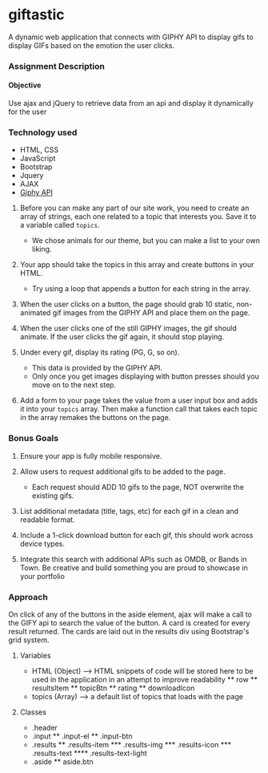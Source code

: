 # giftastic
A dynamic web application that connects with GIPHY API to display gifs to display GIFs based on the emotion the user clicks.

### Assignment Description

#### Objective
Use ajax and jQuery to retrieve data from an api and display it dynamically for the user

### Technology used
* HTML, CSS
* JavaScript
* Bootstrap
* Jquery
* AJAX
* [Giphy API](https://github.com/Giphy)

1. Before you can make any part of our site work, you need to create an array of strings, each one related to a topic that interests you. Save it to a variable called `topics`.
   * We chose animals for our theme, but you can make a list to your own liking.

2. Your app should take the topics in this array and create buttons in your HTML.
   * Try using a loop that appends a button for each string in the array.

3. When the user clicks on a button, the page should grab 10 static, non-animated gif images from the GIPHY API and place them on the page.

4. When the user clicks one of the still GIPHY images, the gif should animate. If the user clicks the gif again, it should stop playing.

5. Under every gif, display its rating (PG, G, so on).
   * This data is provided by the GIPHY API.
   * Only once you get images displaying with button presses should you move on to the next step.

6. Add a form to your page takes the value from a user input box and adds it into your `topics` array. Then make a function call that takes each topic in the array remakes the buttons on the page.

### Bonus Goals

1. Ensure your app is fully mobile responsive.

2. Allow users to request additional gifs to be added to the page.
   * Each request should ADD 10 gifs to the page, NOT overwrite the existing gifs.

3. List additional metadata (title, tags, etc) for each gif in a clean and readable format.

4. Include a 1-click download button for each gif, this should work across device types.

5. Integrate this search with additional APIs such as OMDB, or Bands in Town. Be creative and build something you are proud to showcase in your portfolio



### Approach
On click of any of the buttons in the aside element, ajax will make a call to the GIFY api to search the value of the button. A card is created for every result returned. The cards are laid out in the results div using Bootstrap's grid system.

1. Variables
    * HTML (Object) --> HTML snippets of code will be stored here to be used in the application in an attempt to improve readability
        ** row
        ** resultsItem
        ** topicBtn
        ** rating
        ** downloadIcon
    * topics (Array) --> a default list of topics that loads with the page

2. Classes
    * .header
    * .input
        ** .input-el
        ** .input-btn
    * .results
        ** .results-item
            *** .results-img
            *** .results-icon
            *** .results-text
                **** .results-text-light
    * .aside
        ** aside.btn

